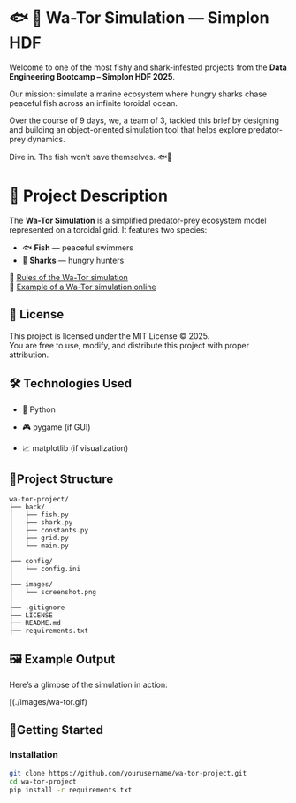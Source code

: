 # 🐟 🦈 Wa-Tor Simulation —  Simplon HDF
  

Welcome to one of the most fishy and shark-infested projects from the **Data Engineering Bootcamp – Simplon HDF 2025**.  

Our mission: simulate a marine ecosystem where hungry sharks chase peaceful fish across an infinite toroidal ocean.

Over the course of 9 days, we, a team of 3, tackled this brief by designing and building an object-oriented simulation tool that helps explore predator-prey dynamics.

Dive in. The fish won’t save themselves. 🐟🦈
  
  
# 📌 Project Description  
  
The **Wa-Tor Simulation** is a simplified predator-prey ecosystem model represented on a toroidal grid. It features two species:  
- 🐟 **Fish** — peaceful swimmers  
- 🦈 **Sharks** — hungry hunters  
  
🔗 [Rules of the Wa-Tor simulation](https://en.wikipedia.org/wiki/Wa-Tor#Rules)  
🔗 [Example of a Wa-Tor simulation online](https://wa-tor.saidone.org/)


## 📜 License  
  
This project is licensed under the MIT License ©️ 2025.  
You are free to use, modify, and distribute this project with proper attribution.  
  
## 🛠️ Technologies Used  
  
-   🐍 Python
  
- 🎮 pygame (if GUI)  
  
-   📈  matplotlib (if visualization)  

## 📁Project Structure  
  
```
wa-tor-project/
├── back/
│   ├── fish.py
│   ├── shark.py
│   ├── constants.py
│   ├── grid.py
│   └── main.py
│
├── config/
│   └── config.ini
│
├── images/
│   └── screenshot.png
│
├── .gitignore
├── LICENSE
├── README.md
├── requirements.txt
```
  
  
## 🖼️ Example Output  
  
Here’s a glimpse of the simulation in action:  
  
[(./images/wa-tor.gif)
  
  
## 🚀Getting Started  
  
### Installation  
  
```bash  
git clone https://github.com/yourusername/wa-tor-project.git
cd wa-tor-project
pip install -r requirements.txt
```